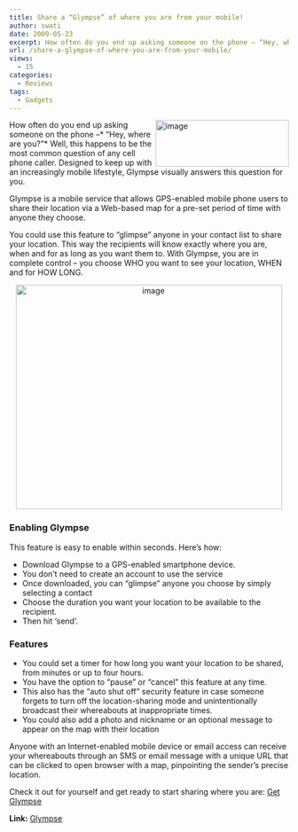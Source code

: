 ```yaml
---
title: Share a “Glympse” of where you are from your mobile!
author: swati
date: 2009-05-23
excerpt: How often do you end up asking someone on the phone – “Hey, where are you?” Well, this happens to be the most common question of any cell phone caller. Designed to keep up with an increasingly mobile lifestyle, Glympse visually answers this question for you.
url: /share-a-glympse-of-where-you-are-from-your-mobile/
views:
  - 15
categories:
  - Reviews
tags:
  - Gadgets
---
```

<img class="alignright wp-image-54509" style="border: 0pt none;margin-left: 0px;margin-right: 0px" src="http://cdn.devilsworkshop.org/files/2009/05/image22.png" border="0" alt="image" width="240" height="84" align="right" /> How often do you end up asking someone on the phone –* “Hey, where are you?”* Well, this happens to be the most common question of any cell phone caller. Designed to keep up with an increasingly mobile lifestyle, Glympse visually answers this question for you.

Glympse is a mobile service that allows GPS-enabled mobile phone users to share their location via a Web-based map for a pre-set period of time with anyone they choose.

You could use this feature to “glimpse” anyone in your contact list to share your location. This way the recipients will know exactly where you are, when and for as long as you want them to. With Glympse, you are in complete control – you choose WHO you want to see your location, WHEN and for HOW LONG.

<p style="text-align: center">
  <img class="aligncenter" style="border: 0pt none" src="http://cdn.devilsworkshop.org/files/2009/05/image23.png" border="0" alt="image" width="480" height="405" />
</p>

### **Enabling Glympse**

This feature is easy to enable within seconds. Here’s how:

  * Download Glympse to a GPS-enabled smartphone device.
  * You don’t need to create an account to use the service
  * Once downloaded, you can “glimpse” anyone you choose by simply selecting a contact
  * Choose the duration you want your location to be available to the recipient.
  * Then hit ‘send’.

### **Features**

  * You could set a timer for how long you want your location to be shared, from minutes or up to four hours.
  * You have the option to “pause” or “cancel” this feature at any time.
  * This also has the “auto shut off” security feature in case someone forgets to turn off the location-sharing mode and unintentionally broadcast their whereabouts at inappropriate times.
  * You could also add a photo and nickname or an optional message to appear on the map with their location

Anyone with an Internet-enabled mobile device or email access can receive your whereabouts through an SMS or email message with a unique URL that can be clicked to open browser with a map, pinpointing the sender&#8217;s precise location.

Check it out for yourself and get ready to start sharing where you are: <a href="http://www.glympse.com/get_glympse" onclick="_gaq.push(['_trackEvent', 'outbound-article', 'http://www.glympse.com/get_glympse', 'Get Glympse']);" >Get Glympse</a>

**Link:** <a href="http://www.glympse.com" onclick="_gaq.push(['_trackEvent', 'outbound-article', 'http://www.glympse.com', 'Glympse']);" >Glympse</a>
